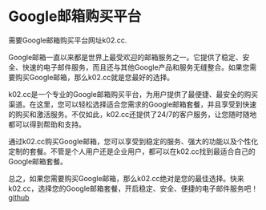 # Google邮箱购买平台

需要Google邮箱购买平台网址k02.cc.

Google邮箱一直以来都是世界上最受欢迎的邮箱服务之一。它提供了稳定、安全、快速的电子邮件服务，而且还与其他Google产品和服务无缝整合。如果您需要购买Google邮箱，那么k02.cc就是您最好的选择。

k02.cc是一个专业的Google邮箱购买平台，为用户提供了最便捷、最安全的购买渠道。在这里，您可以轻松选择适合您需求的Google邮箱套餐，并且享受到快速的购买和激活服务。不仅如此，k02.cc还提供了24/7的客户服务，让您随时随地都可以得到帮助和支持。

通过k02.cc购买Google邮箱，您可以享受到稳定的服务、强大的功能以及个性化定制的套餐。不管是个人用户还是企业用户，都可以在k02.cc找到最适合自己的Google邮箱套餐。

总之，如果您需要购买Google邮箱，那么k02.cc绝对是您的最佳选择。快来k02.cc，选择您的Google邮箱套餐，开启稳定、安全、便捷的电子邮件服务吧！[github](https://github.com)